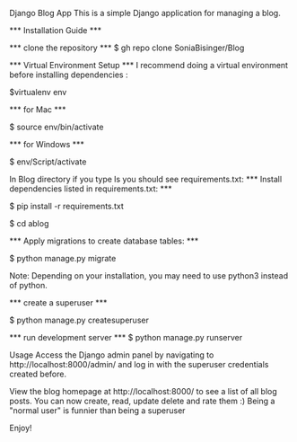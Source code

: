 Django Blog App
This is a simple Django application for managing a blog.

*** Installation Guide ***

*** clone the repository ***
$ gh repo clone SoniaBisinger/Blog

*** Virtual Environment Setup ***
I recommend doing a virtual environment before installing dependencies :

$virtualenv env

*** for Mac ***

$ source env/bin/activate

*** for Windows ***

$ env/Script/activate

In Blog directory if you type ls you should see requirements.txt:
*** Install dependencies listed in requirements.txt: ***

$ pip install -r requirements.txt

$ cd ablog

*** Apply migrations to create database tables: ***

$ python manage.py migrate

Note: Depending on your installation, you may need to use python3 instead of python.

*** create a superuser ***

$ python manage.py createsuperuser

*** run development server ***
$ python manage.py runserver

Usage
Access the Django admin panel by navigating to http://localhost:8000/admin/ and log in with the superuser credentials created before.

View the blog homepage at http://localhost:8000/ to see a list of all blog posts.
You can now create, read, update delete and rate them :)
Being a "normal user" is funnier than being a superuser

Enjoy!
